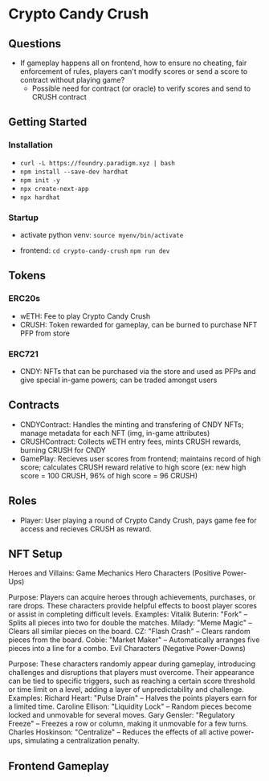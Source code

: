 # Crypto Candy Crush

## Questions
* If gameplay happens all on frontend, how to ensure no cheating, fair enforcement of rules, players can't modify scores or send a score to contract without playing game?
    * Possible need for contract (or oracle) to verify scores and send to CRUSH contract


## Getting Started
### Installation
* `curl -L https://foundry.paradigm.xyz | bash`
* `npm install --save-dev hardhat`
* `npm init -y`
* `npx create-next-app`
* `npx hardhat`

### Startup
* activate python venv:
`source myenv/bin/activate`

* frontend: 
`cd crypto-candy-crush`
`npm run dev`


## Tokens
### ERC20s
* wETH: Fee to play Crypto Candy Crush
* CRUSH: Token rewarded for gameplay, can be burned to purchase NFT PFP from store
### ERC721
* CNDY: NFTs that can be purchased via the store and used as PFPs and give special in-game powers; can be traded amongst users


## Contracts
* CNDYContract: Handles the minting and transfering of CNDY NFTs; manage metadata for each NFT (img, in-game attributes)
* CRUSHContract: Collects wETH entry fees, mints CRUSH rewards, burning CRUSH for CNDY
* GamePlay: Recieves user scores from frontend; maintains record of high score; calculates CRUSH reward relative to high score (ex: new high score = 100 CRUSH, 96% of high score = 96 CRUSH)


## Roles
* Player: User playing a round of Crypto Candy Crush, pays game fee for access and recieves CRUSH as reward.

## NFT Setup
Heroes and Villains: Game Mechanics
Hero Characters (Positive Power-Ups)

Purpose: Players can acquire heroes through achievements, purchases, or rare drops. These characters provide helpful effects to boost player scores or assist in completing difficult levels.
Examples:
Vitalik Buterin: "Fork" – Splits all pieces into two for double the matches.
Milady: "Meme Magic" – Clears all similar pieces on the board.
CZ: "Flash Crash" – Clears random pieces from the board.
Cobie: "Market Maker" – Automatically arranges five pieces into a line for a combo.
Evil Characters (Negative Power-Downs)

Purpose: These characters randomly appear during gameplay, introducing challenges and disruptions that players must overcome. Their appearance can be tied to specific triggers, such as reaching a certain score threshold or time limit on a level, adding a layer of unpredictability and challenge.
Examples:
Richard Heart: "Pulse Drain" – Halves the points players earn for a limited time.
Caroline Ellison: "Liquidity Lock" – Random pieces become locked and unmovable for several moves.
Gary Gensler: "Regulatory Freeze" – Freezes a row or column, making it unmovable for a few turns.
Charles Hoskinson: "Centralize" – Reduces the effects of all active power-ups, simulating a centralization penalty.


## Frontend Gameplay
